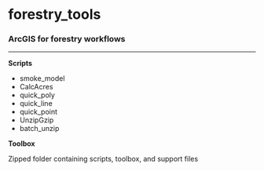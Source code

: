 # forestry_tools
### ArcGIS for forestry workflows
---
**Scripts**
* smoke_model
* CalcAcres
* quick_poly
* quick_line
* quick_point
* UnzipGzip
* batch_unzip

**Toolbox**

Zipped folder containing scripts, toolbox, and support files
